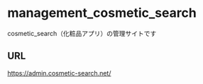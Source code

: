 # management_cosmetic_search
cosmetic_search（化粧品アプリ）の管理サイトです

## URL
https://admin.cosmetic-search.net/
